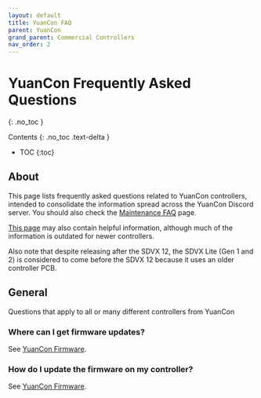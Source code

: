```yaml
---
layout: default
title: YuanCon FAQ
parent: YuanCon
grand_parent: Commercial Controllers
nav_order: 2
---
```


# YuanCon Frequently Asked Questions
{: .no_toc }

Contents
{: .no_toc .text-delta }

- TOC
{:toc}

## About

This page lists frequently asked questions related to YuanCon controllers, intended to consolidate the information spread across the YuanCon Discord server. You should also check the [Maintenance FAQ](../../getting-started/maintenance-faq.md) page.

[This page](https://oniichan.wtf/help/) may also contain helpful information, although much of the information is outdated for newer controllers.

Also note that despite releasing after the SDVX 12, the SDVX Lite (Gen 1 and 2) is considered to come before the SDVX 12 because it uses an older controller PCB. 

## General

Questions that apply to all or many different controllers from YuanCon

### Where can I get firmware updates?

See [YuanCon Firmware](./firmware.md).

### How do I update the firmware on my controller?

See [YuanCon Firmware](./firmware.md).